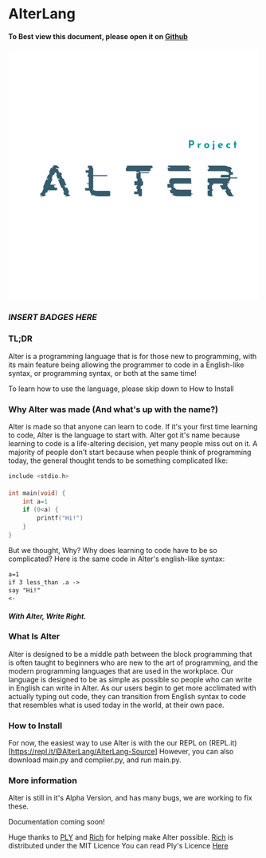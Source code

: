 # AlterLang

#### To Best view this document, please open it on [Github](https://www.github.com/Atharv-Attri/AlterLang-Source)

<p align="center">
  <img src="https://github.com/Atharv-Attri/AlterLang-Source/blob/master/media/ALTER_WHITE.png?raw=true"/>
</p>

### *INSERT BADGES HERE*

### TL;DR
Alter is a programming language that is for those new to programming, with its main feature being allowing the programmer to code in a English-like syntax, or programming syntax, or both at the same time!

To learn how to use the language, please skip down to How to Install

### Why Alter was made (And what's up with the name?)
Alter is made so that anyone can learn to code. If it's your first time learning to code, Alter is the language to 
start with. Alter got it's name because learning to code is a life-altering decision, yet many people miss out on it. A majority of people don't start because when people think of programming today, the general thought tends to be something complicated like:

```C
include <stdio.h>

int main(void) {
    int a=1
    if (0<a) {
        printf("Hi!")
    }
} 
```
But we thought, Why? Why does learning to code have to be so complicated? 
Here is the same code in Alter's english-like syntax:
```
a=1
if 3 less_than .a ->
say "Hi!"
<-
```
#### *With Alter, Write Right.*

### What Is Alter
Alter is designed to be a middle path between the block programming that is often taught to beginners who are new to the art of programming, and the modern programming languages that are used in the workplace. Our language is designed to be as simple as possible so people who can write in English can write in Alter. As our users begin to get more acclimated with actually typing out code, they can transition from English syntax to code that resembles what is used today in the world, at their own pace.
### How to Install
For now, the easiest way to use Alter is with the our REPL on (REPL.it)[https://repl.it/@AlterLang/AlterLang-Source]
However, you can also download main.py and complier.py, and run main.py. 

### More information
Alter is still in it's Alpha Version, and has many bugs, we are working to fix these. 

Documentation coming soon!

Huge thanks to [PLY](https://github.com/dabeaz/ply) and [Rich](https://github.com/willmcgugan/rich) for helping make Alter possible.
[Rich](https://github.com/willmcgugan/rich) is distributed under the MIT Licence
You can read Ply's Licence [Here](https://github.com/dabeaz/ply)

